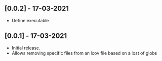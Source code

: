 ## [0.0.2] - 17-03-2021

* Define executable

## [0.0.1] - 17-03-2021

* Initial release.
* Allows removing specific files from an lcov file based on a lost of globs
